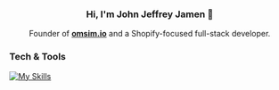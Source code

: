 <!--Name-->

<h3 align="center">
Hi, I'm John Jeffrey Jamen 👋
</h3>

<!--Title-->
<p align="center">
Founder of <a href="https://omsim.io"><b>omsim.io</b></a> and a Shopify-focused full-stack developer.
</p>


<!--Tech and Tools-->

### Tech & Tools

[![My Skills](https://skillicons.dev/icons?i=js,html,css,wasm)](https://skillicons.dev)